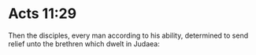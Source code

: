 # Acts 11:29

Then the disciples, every man according to his ability, determined to send relief unto the brethren which dwelt in Judaea: